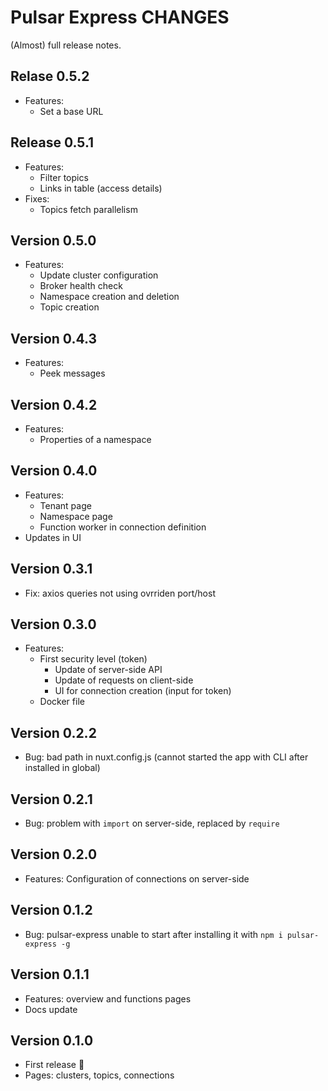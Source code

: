 # Pulsar Express CHANGES

(Almost) full release notes.

## Relase 0.5.2

* Features:
  * Set a base URL


## Release 0.5.1

* Features:
  * Filter topics
  * Links in table (access details)
* Fixes:
  * Topics fetch parallelism


## Version 0.5.0

* Features:
  * Update cluster configuration
  * Broker health check
  * Namespace creation and deletion
  * Topic creation


## Version 0.4.3

* Features:
  * Peek messages


## Version 0.4.2

* Features:
  * Properties of a namespace


## Version 0.4.0

* Features:
  * Tenant page
  * Namespace page
  * Function worker in connection definition
* Updates in UI


## Version 0.3.1

* Fix: axios queries not using ovrriden port/host


## Version 0.3.0

* Features:
  * First security level (token)
    * Update of server-side API
    * Update of requests on client-side
    * UI for connection creation (input for token)
  * Docker file


## Version 0.2.2

* Bug: bad path in nuxt.config.js (cannot started the app with CLI after installed in global)


## Version 0.2.1

* Bug: problem with `import` on server-side, replaced by `require`


## Version 0.2.0

* Features: Configuration of connections on server-side


## Version 0.1.2

* Bug: pulsar-express unable to start after installing it with `npm i pulsar-express -g`


## Version 0.1.1

* Features: overview and functions pages
* Docs update


## Version 0.1.0

* First release :tada:
* Pages: clusters, topics, connections

